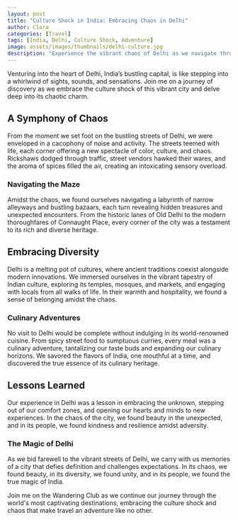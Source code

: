 ```yaml
---
layout: post
title: "Culture Shock in India: Embracing Chaos in Delhi"
author: Clara
categories: [Travel]
tags: [India, Delhi, Culture Shock, Adventure]
image: assets/images/thumbnails/delhi-culture.jpg
description: "Experience the vibrant chaos of Delhi as we navigate through the bustling streets and immerse ourselves in the rich tapestry of Indian culture."
---
```


Venturing into the heart of Delhi, India’s bustling capital, is like stepping into a whirlwind of sights, sounds, and sensations. Join me on a journey of discovery as we embrace the culture shock of this vibrant city and delve deep into its chaotic charm.

## A Symphony of Chaos

From the moment we set foot on the bustling streets of Delhi, we were enveloped in a cacophony of noise and activity. The streets teemed with life, each corner offering a new spectacle of color, culture, and chaos. Rickshaws dodged through traffic, street vendors hawked their wares, and the aroma of spices filled the air, creating an intoxicating sensory overload.

### Navigating the Maze

Amidst the chaos, we found ourselves navigating a labyrinth of narrow alleyways and bustling bazaars, each turn revealing hidden treasures and unexpected encounters. From the historic lanes of Old Delhi to the modern thoroughfares of Connaught Place, every corner of the city was a testament to its rich and diverse heritage.

## Embracing Diversity

Delhi is a melting pot of cultures, where ancient traditions coexist alongside modern innovations. We immersed ourselves in the vibrant tapestry of Indian culture, exploring its temples, mosques, and markets, and engaging with locals from all walks of life. In their warmth and hospitality, we found a sense of belonging amidst the chaos.

### Culinary Adventures

No visit to Delhi would be complete without indulging in its world-renowned cuisine. From spicy street food to sumptuous curries, every meal was a culinary adventure, tantalizing our taste buds and expanding our culinary horizons. We savored the flavors of India, one mouthful at a time, and discovered the true essence of its culinary heritage.

## Lessons Learned

Our experience in Delhi was a lesson in embracing the unknown, stepping out of our comfort zones, and opening our hearts and minds to new experiences. In the chaos of the city, we found beauty in the unexpected, and in its people, we found kindness and resilience amidst adversity.

### The Magic of Delhi

As we bid farewell to the vibrant streets of Delhi, we carry with us memories of a city that defies definition and challenges expectations. In its chaos, we found beauty, in its diversity, we found unity, and in its people, we found the true magic of India.

Join me on the Wandering Club as we continue our journey through the world's most captivating destinations, embracing the culture shock and chaos that make travel an adventure like no other.
